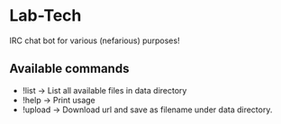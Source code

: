 Lab-Tech
=====
IRC chat bot for various (nefarious) purposes!

Available commands
-----
- !list -> List all available files in data directory
- !help -> Print usage
- !upload <url> <filename> -> Download url and save as filename under data directory.
